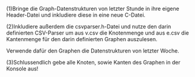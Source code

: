 (1)Bringe die Graph-Datenstrukturen von letzter Stunde in ihre eigene
Header-Datei und inkludiere diese in eine neue C-Datei.

(2)Inkludiere außerdem die csvparser.h-Datei und nutze den darin definierten
CSV-Parser um aus v.csv die Knotenmenge und aus e.csv die Kantenmenge für
den darin definierten Graphen auszulesen.

Verwende dafür den Graphen die Datenstrukturen von letzter Woche.

(3)Schlussendlich gebe alle Knoten, sowie Kanten des Graphen in der Konsole aus!
